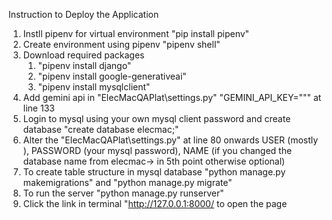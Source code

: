 Instruction to Deploy the Application

1. Instll pipenv for virtual environment "pip install pipenv"  
2. Create environment using pipenv "pipenv shell"
3. Download required packages 
    1. "pipenv install django"
    2. "pipenv install google-generativeai"
    3. "pipenv install mysqlclient"
4. Add gemini api in "ElecMacQAPlat\settings.py" "GEMINI_API_KEY=""" at line 133
5. Login to mysql using your own mysql client password and create database "create database elecmac;"
6. Alter the "ElecMacQAPlat\settings.py" at line 80 onwards USER (mostly <root>), PASSWORD (your mysql password), NAME (if you changed the database name from elecmac-><YourOwnDatabaseName> in 5th point otherwise optional)
7. To create table structure in mysql database "python manage.py makemigrations" and "python manage.py migrate"
8. To run the server "python manage.py runserver"
9. Click the link in terminal "http://127.0.0.1:8000/ to open the page

